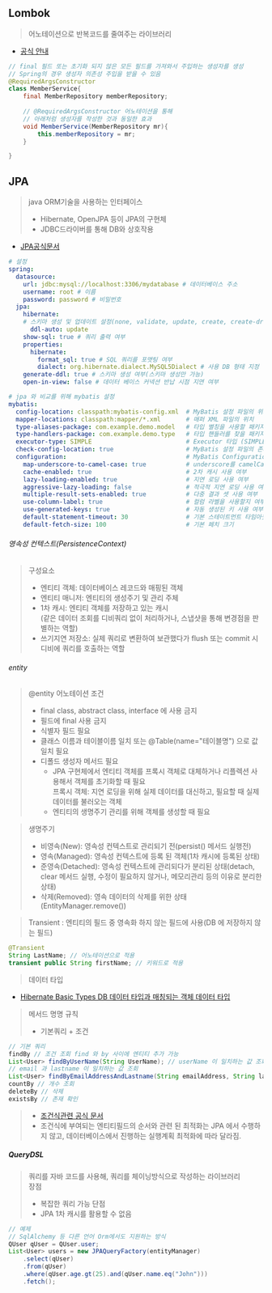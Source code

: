 
## Lombok
> 어노테이션으로 반복코드를 줄여주는 라이브러리
* [공식 안내](https://projectlombok.org/features/)
```java
// final 필드 또는 초기화 되지 않은 모든 필드를 가져와서 주입하는 생성자를 생성
// Spring의 경우 생성자 의존성 주입을 받을 수 있음
@RequiredArgsConstructor
class MemberService{
	final MemberRepository memberRepository;
	
	// @RequiredArgsConstructor 어노테이션을 통해
	// 아래처럼 생성자를 작성한 것과 동일한 효과
	void MemberService(MemberRepository mr){
		this.memberRepository = mr;
	}

}

```

## JPA
> java ORM기술을 사용하는 인터페이스
> * Hibernate, OpenJPA 등이 JPA의 구현체
> * JDBC드라이버를 통해 DB와 상호작용
* [JPA공식문서](https://docs.spring.io/spring-data/jpa/docs/current/reference/html/)

```yaml
# 설정 
spring:
  datasource:
    url: jdbc:mysql://localhost:3306/mydatabase # 데이터베이스 주소
    username: root # 이름
    password: password # 비밀번호
  jpa:
    hibernate:
	# 스키마 생성 및 업데이트 설정(none, validate, update, create, create-drop)
      ddl-auto: update 
    show-sql: true # 쿼리 출력 여부
    properties:
      hibernate:
        format_sql: true # SQL 쿼리를 포맷팅 여부
        dialect: org.hibernate.dialect.MySQL5Dialect # 사용 DB 형태 지정
    generate-ddl: true # 스키마 생성 여부(스키마 생성만 가능)
    open-in-view: false # 데이터 베이스 커넥션 반납 시점 지연 여부
```
```yaml
# jpa 와 비교를 위해 mybatis 설정
mybatis:
  config-location: classpath:mybatis-config.xml  # MyBatis 설정 파일의 위치
  mapper-locations: classpath:mapper/*.xml       # 매퍼 XML 파일의 위치
  type-aliases-package: com.example.demo.model   # 타입 별칭을 사용할 패키지
  type-handlers-package: com.example.demo.type   # 타입 핸들러를 찾을 패키지
  executor-type: SIMPLE                          # Executor 타입 (SIMPLE, REUSE, BATCH)
  check-config-location: true                    # MyBatis 설정 파일의 존재 여부를 확인
  configuration:                                 # MyBatis Configuration 설정
    map-underscore-to-camel-case: true           # underscore를 camelCase로 자동 변환
    cache-enabled: true                          # 2차 캐시 사용 여부
    lazy-loading-enabled: true                   # 지연 로딩 사용 여부
    aggressive-lazy-loading: false               # 적극적 지연 로딩 사용 여부
    multiple-result-sets-enabled: true           # 다중 결과 셋 사용 여부
    use-column-label: true                       # 컬럼 라벨을 사용할지 여부
    use-generated-keys: true                     # 자동 생성된 키 사용 여부
    default-statement-timeout: 30                # 기본 스테이트먼트 타임아웃 (초)
    default-fetch-size: 100                      # 기본 페치 크기


```

###### 영속성 컨텍스트(PersistenceContext)
> 구성요소
> * 엔티티 객체: 데이터베이스 레코드와 매핑된 객체  
> * 엔티티 매니저: 엔티티의 생성주기 및 관리 주체  
> * 1차 캐시: 엔티티 객체를 저장하고 있는 캐시  
>   (같은 데이터 조회를 디비쿼리 없이 처리하거나, 스냅샷을 통해 변경점을 판별하는 역할)  
> * 쓰기지연 저장소: 실제 쿼리로 변환하여 보관했다가 flush 또는 commit 시 디비에 쿼리를 호출하는 역할

###### entity
> @entity 어노테이션 조건
> * final class, abstract class, interface 에 사용 금지  
> * 필드에 final 사용 금지  
> * 식별자 필드 필요  
> * 클래스 이름과 테이블이름 일치 또는 @Table(name="테이블명") 으로 값 일치 필요  
> * 디폴드 생성자 메서드 필요
> 	* JPA 구현체에서 엔티티 객체를 프록시 객체로 대체하거나 리플렉션 사용해서 객체를 초기화할 때 필요  
> 	   프록시 객체: 지연 로딩을 위해 실제 데이터를 대신하고, 필요할 때 실제 데이터를 불러오는 객체
> 	* 엔티티의 생명주기 관리를 위해 객체를 생성할 때 필요

> 생명주기
> * 비영속(New): 영속성 컨텍스트로 관리되기 전(persist() 메서드 실행전)  
> * 영속(Managed): 영속성 컨텍스트에 등록 된 객체(1차 캐시에 등록된 상태)  
> * 준영속(Detached): 영속성 컨텍스트에 관리되다가 분리된 상태(detach, clear 메서드 실행, 수정이 필요하지 않거나, 메모리관리 등의 이유로 분리한 상태)  
> * 삭제(Removed): 영속 데이터의 삭제를 위한 상태(EntityManager.remove())

> Transient : 엔티티의 필드 중 영속화 하지 않는 필드에 사용(DB 에 저장하지 않는 필드)
```java
@Transient
String LastName; // 어노테이션으로 적용
transient public String firstName; // 키워드로 적용
``` 

> 데이터 타입
* [Hibernate Basic Types DB 데이터 타입과 매칭되는 객체 데이터 타입](https://docs.jboss.org/hibernate/orm/5.5/userguide/html_single/Hibernate_User_Guide.html#basic)

>메서드 명명 규칙
>* 기본쿼리 + 조건
```java
// 기본 쿼리
findBy // 조건 조회 find 와 by 사이에 엔티티 추가 가능
List<User> findByUserName(String UserName); // userName 이 일치하는 값 조회
// email 과 lastname 이 일치하는 값 조회
List<User> findByEmailAddressAndLastname(String emailAddress, String lastname);
countBy // 개수 조회
deleteBy // 삭제
existsBy // 존재 확인
```
>* [조건식관련 공식 문서](https://docs.spring.io/spring-data/jpa/reference/jpa/query-methods.html)
>* 조건식에 부여되는 엔티티필드의 순서와 관련 된 최적화는 JPA 에서 수행하지 않고, 데이터베이스에서 진행하는 실행계획 최적화에 따라 달라짐.

##### QueryDSL
>쿼리를 자바 코드를 사용해, 쿼리를 체이닝방식으로 작성하는 라이브러리  
>장점  
>*  복잡한 쿼리 가능 
>단점
>* JPA 1차 캐시를 활용할 수 없음
```java
// 예제
// SqlAlchemy 등 다른 언어 Orm에서도 지원하는 방식
QUser qUser = QUser.user;
List<User> users = new JPAQueryFactory(entityManager)
    .select(qUser)
    .from(qUser)
    .where(qUser.age.gt(25).and(qUser.name.eq("John")))
    .fetch();
```

